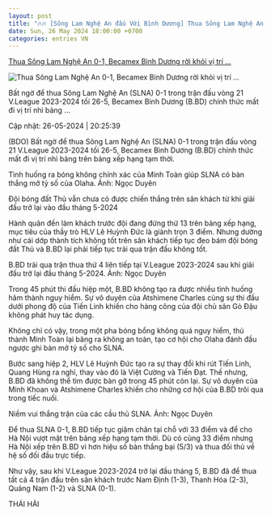 ```yaml
---
layout: post
title: "🔥🔥 [Sông Lam Nghệ An đấu Với Bình Dương] Thua Sông Lam Nghệ An 0-1, Becamex Bình Dương rời khỏi vị trí ..."
date: Sun, 26 May 2024 18:00:00 +0700
categories: entries VN
---
```

[Thua Sông Lam Nghệ An 0-1, Becamex Bình Dương rời khỏi vị trí ...](https://baobinhduong.vn/thua-song-lam-nghe-an-0-1-becamex-binh-duong-roi-khoi-vi-tri-nhi-bang-a323185.html)

![Thua Sông Lam Nghệ An 0-1, Becamex Bình Dương rời khỏi vị trí ...](https://baobinhduong.vn/image/news/2024/20240526/thumbnail/475x300/1716729929.jpg)

Bất ngờ để thua Sông Lam Nghệ An (SLNA) 0-1 trong trận đấu vòng 21 V.League 2023-2024 tối 26-5, Becamex Bình Dương (B.BD) chính thức mất đi vị trí nhì bảng ...

Cập nhật: 26-05-2024 | 20:25:39

(BDO) Bất ngờ để thua Sông Lam Nghệ An (SLNA) 0-1 trong trận đấu vòng 21 V.League 2023-2024 tối 26-5, Becamex Bình Dương (B.BD) chính thức mất đi vị trí nhì bảng trên bảng xếp hạng tạm thời.

Tình huống ra bóng không chính xác của Minh Toàn giúp SLNA có bàn thắng mở tỷ số của Olaha. Ảnh: Ngọc Duyên

Đội bóng đất Thủ vẫn chưa có được chiến thắng trên sân khách từ khi giải đấu trở lại vào đầu tháng 5-2024

Hành quân đến làm khách trước đội đang đứng thứ 13 trên bảng xếp hạng, mục tiêu của thầy trò HLV Lê Huỳnh Đức là giành trọn 3 điểm. Nhưng dường như cái dớp thành tích không tốt trên sân khách tiếp tục đeo bám đội bóng đất Thủ và B.BD lại phải tiếp tục trải qua trận đấu không tốt.

B.BD trải qua trận thua thứ 4 liên tiếp tại V.League 2023-2024 sau khi giải đấu trở lại đầu tháng 5-2024. Ảnh: Ngọc Duyên

Trong 45 phút thi đấu hiệp một, B.BD không tạo ra được nhiều tình huống hãm thành nguy hiểm. Sự vô duyên của Atshimene Charles cùng sự thi đấu dưới phong độ của Tiến Linh khiến cho hàng công của đội chủ sân Gò Đậu không phát huy tác dụng.

Không chỉ có vậy, trong một pha bóng bổng không quá nguy hiểm, thủ thành Minh Toàn lại băng ra không an toàn, tạo cơ hội cho Olaha đánh đầu ngược ghi bàn mở tỷ số cho SLNA.

Bước sang hiệp 2, HLV Lê Huỳnh Đức tạo ra sự thay đổi khi rút Tiến Linh, Quang Hùng ra nghỉ, thay vào đó là Việt Cường và Tiến Đạt. Thế nhưng, B.BD đã không thể tìm được bàn gỡ trong 45 phút còn lại. Sự vô duyên của Minh Khoan và Atshimene Charles khiến cho những cơ hội của B.BD trôi qua trong tiếc nuối.

Niềm vui thắng trận của các cầu thủ SLNA. Ảnh: Ngọc Duyên

Để thua SLNA 0-1, B.BD tiếp tục giậm chân tại chỗ với 33 điểm và để cho Hà Nội vượt mặt trên bảng xếp hạng tạm thời. Dù có cùng 33 điểm nhưng Hà Nội xếp trên B.BD vì hơn hiệu số bàn thắng bại (5/3) và thua đối thủ về hệ số đối đầu trực tiếp.

Như vậy, sau khi V.League 2023-2024 trở lại đầu tháng 5, B.BD đã để thua tất cả 4 trận đấu trên sân khách trước Nam Định (1-3), Thanh Hóa (2-3), Quảng Nam (1-2) và SLNA (0-1).

THÁI HẢI

